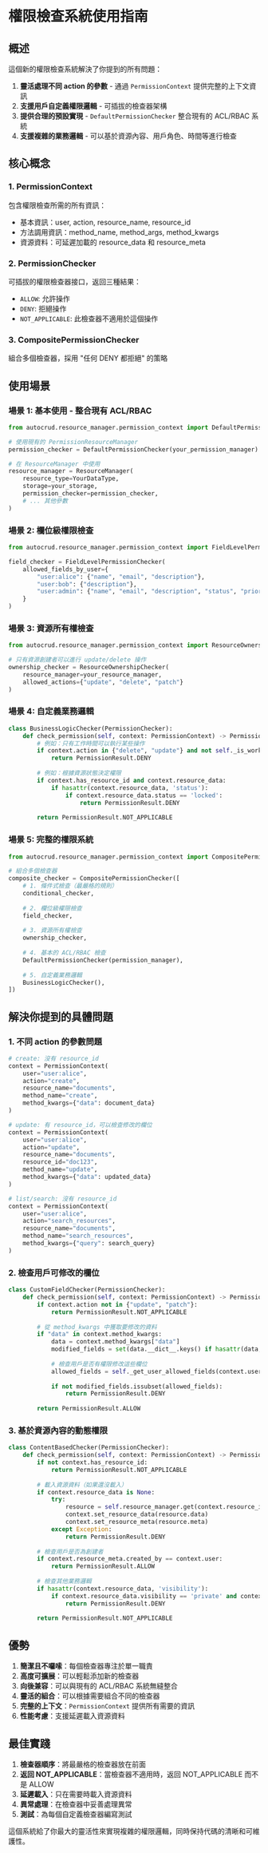 # 權限檢查系統使用指南

## 概述

這個新的權限檢查系統解決了你提到的所有問題：

1. **靈活處理不同 action 的參數** - 通過 `PermissionContext` 提供完整的上下文資訊
2. **支援用戶自定義權限邏輯** - 可插拔的檢查器架構
3. **提供合理的預設實現** - `DefaultPermissionChecker` 整合現有的 ACL/RBAC 系統
4. **支援複雜的業務邏輯** - 可以基於資源內容、用戶角色、時間等進行檢查

## 核心概念

### 1. PermissionContext
包含權限檢查所需的所有資訊：
- 基本資訊：user, action, resource_name, resource_id
- 方法調用資訊：method_name, method_args, method_kwargs
- 資源資料：可延遲加載的 resource_data 和 resource_meta

### 2. PermissionChecker
可插拔的權限檢查器接口，返回三種結果：
- `ALLOW`: 允許操作
- `DENY`: 拒絕操作
- `NOT_APPLICABLE`: 此檢查器不適用於這個操作

### 3. CompositePermissionChecker
組合多個檢查器，採用 "任何 DENY 都拒絕" 的策略

## 使用場景

### 場景 1: 基本使用 - 整合現有 ACL/RBAC
```python
from autocrud.resource_manager.permission_context import DefaultPermissionChecker

# 使用現有的 PermissionResourceManager
permission_checker = DefaultPermissionChecker(your_permission_manager)

# 在 ResourceManager 中使用
resource_manager = ResourceManager(
    resource_type=YourDataType,
    storage=your_storage,
    permission_checker=permission_checker,
    # ... 其他參數
)
```

### 場景 2: 欄位級權限檢查
```python
from autocrud.resource_manager.permission_context import FieldLevelPermissionChecker

field_checker = FieldLevelPermissionChecker(
    allowed_fields_by_user={
        "user:alice": {"name", "email", "description"},
        "user:bob": {"description"},
        "user:admin": {"name", "email", "description", "status", "priority"},
    }
)
```

### 場景 3: 資源所有權檢查
```python
from autocrud.resource_manager.permission_context import ResourceOwnershipChecker

# 只有資源創建者可以進行 update/delete 操作
ownership_checker = ResourceOwnershipChecker(
    resource_manager=your_resource_manager,
    allowed_actions={"update", "delete", "patch"}
)
```

### 場景 4: 自定義業務邏輯
```python
class BusinessLogicChecker(PermissionChecker):
    def check_permission(self, context: PermissionContext) -> PermissionResult:
        # 例如：只有工作時間可以執行某些操作
        if context.action in {"delete", "update"} and not self._is_work_hours():
            return PermissionResult.DENY
        
        # 例如：根據資源狀態決定權限
        if context.has_resource_id and context.resource_data:
            if hasattr(context.resource_data, 'status'):
                if context.resource_data.status == 'locked':
                    return PermissionResult.DENY
        
        return PermissionResult.NOT_APPLICABLE
```

### 場景 5: 完整的權限系統
```python
from autocrud.resource_manager.permission_context import CompositePermissionChecker

# 組合多個檢查器
composite_checker = CompositePermissionChecker([
    # 1. 條件式檢查（最嚴格的規則）
    conditional_checker,
    
    # 2. 欄位級權限檢查
    field_checker,
    
    # 3. 資源所有權檢查
    ownership_checker,
    
    # 4. 基本的 ACL/RBAC 檢查
    DefaultPermissionChecker(permission_manager),
    
    # 5. 自定義業務邏輯
    BusinessLogicChecker(),
])
```

## 解決你提到的具體問題

### 1. 不同 action 的參數問題
```python
# create: 沒有 resource_id
context = PermissionContext(
    user="user:alice",
    action="create",
    resource_name="documents",
    method_name="create",
    method_kwargs={"data": document_data}
)

# update: 有 resource_id，可以檢查修改的欄位
context = PermissionContext(
    user="user:alice", 
    action="update",
    resource_name="documents",
    resource_id="doc123",
    method_name="update",
    method_kwargs={"data": updated_data}
)

# list/search: 沒有 resource_id
context = PermissionContext(
    user="user:alice",
    action="search_resources", 
    resource_name="documents",
    method_name="search_resources",
    method_kwargs={"query": search_query}
)
```

### 2. 檢查用戶可修改的欄位
```python
class CustomFieldChecker(PermissionChecker):
    def check_permission(self, context: PermissionContext) -> PermissionResult:
        if context.action not in {"update", "patch"}:
            return PermissionResult.NOT_APPLICABLE
            
        # 從 method_kwargs 中獲取要修改的資料
        if "data" in context.method_kwargs:
            data = context.method_kwargs["data"]
            modified_fields = set(data.__dict__.keys() if hasattr(data, "__dict__") else data.keys())
            
            # 檢查用戶是否有權限修改這些欄位
            allowed_fields = self._get_user_allowed_fields(context.user)
            
            if not modified_fields.issubset(allowed_fields):
                return PermissionResult.DENY
                
        return PermissionResult.ALLOW
```

### 3. 基於資源內容的動態權限
```python
class ContentBasedChecker(PermissionChecker):
    def check_permission(self, context: PermissionContext) -> PermissionResult:
        if not context.has_resource_id:
            return PermissionResult.NOT_APPLICABLE
            
        # 載入資源資料（如果還沒載入）
        if context.resource_data is None:
            try:
                resource = self.resource_manager.get(context.resource_id)
                context.set_resource_data(resource.data)
                context.set_resource_meta(resource.meta)
            except Exception:
                return PermissionResult.DENY
        
        # 檢查用戶是否為創建者
        if context.resource_meta.created_by == context.user:
            return PermissionResult.ALLOW
            
        # 檢查其他業務邏輯
        if hasattr(context.resource_data, 'visibility'):
            if context.resource_data.visibility == 'private' and context.action == 'get':
                return PermissionResult.DENY
                
        return PermissionResult.NOT_APPLICABLE
```

## 優勢

1. **簡潔且不囉嗦**：每個檢查器專注於單一職責
2. **高度可擴展**：可以輕鬆添加新的檢查器
3. **向後兼容**：可以與現有的 ACL/RBAC 系統無縫整合
4. **靈活的組合**：可以根據需要組合不同的檢查器
5. **完整的上下文**：`PermissionContext` 提供所有需要的資訊
6. **性能考慮**：支援延遲載入資源資料

## 最佳實踐

1. **檢查器順序**：將最嚴格的檢查器放在前面
2. **返回 NOT_APPLICABLE**：當檢查器不適用時，返回 NOT_APPLICABLE 而不是 ALLOW
3. **延遲載入**：只在需要時載入資源資料
4. **異常處理**：在檢查器中妥善處理異常
5. **測試**：為每個自定義檢查器編寫測試

這個系統給了你最大的靈活性來實現複雜的權限邏輯，同時保持代碼的清晰和可維護性。

